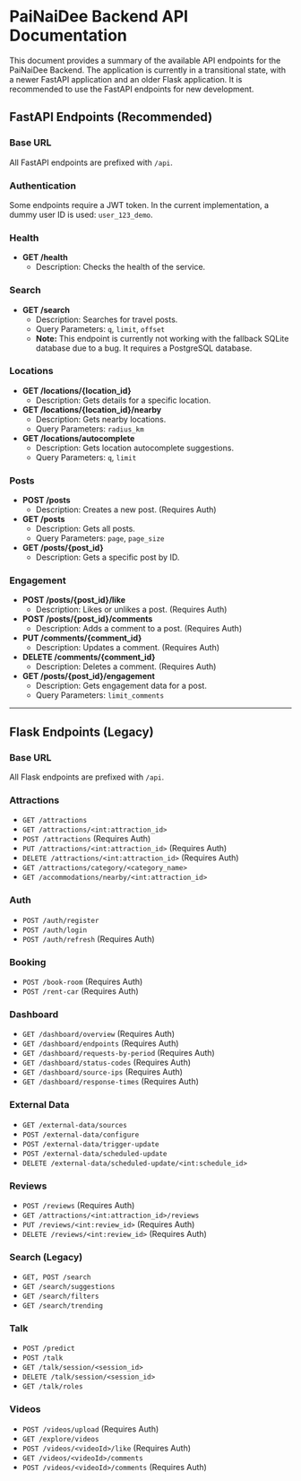# PaiNaiDee Backend API Documentation

This document provides a summary of the available API endpoints for the PaiNaiDee Backend. The application is currently in a transitional state, with a newer FastAPI application and an older Flask application. It is recommended to use the FastAPI endpoints for new development.

## FastAPI Endpoints (Recommended)

### Base URL

All FastAPI endpoints are prefixed with `/api`.

### Authentication

Some endpoints require a JWT token. In the current implementation, a dummy user ID is used: `user_123_demo`.

### Health

- **GET /health**
  - Description: Checks the health of the service.

### Search

- **GET /search**
  - Description: Searches for travel posts.
  - Query Parameters: `q`, `limit`, `offset`
  - **Note:** This endpoint is currently not working with the fallback SQLite database due to a bug. It requires a PostgreSQL database.

### Locations

- **GET /locations/{location_id}**
  - Description: Gets details for a specific location.
- **GET /locations/{location_id}/nearby**
  - Description: Gets nearby locations.
  - Query Parameters: `radius_km`
- **GET /locations/autocomplete**
  - Description: Gets location autocomplete suggestions.
  - Query Parameters: `q`, `limit`

### Posts

- **POST /posts**
  - Description: Creates a new post. (Requires Auth)
- **GET /posts**
  - Description: Gets all posts.
  - Query Parameters: `page`, `page_size`
- **GET /posts/{post_id}**
  - Description: Gets a specific post by ID.

### Engagement

- **POST /posts/{post_id}/like**
  - Description: Likes or unlikes a post. (Requires Auth)
- **POST /posts/{post_id}/comments**
  - Description: Adds a comment to a post. (Requires Auth)
- **PUT /comments/{comment_id}**
  - Description: Updates a comment. (Requires Auth)
- **DELETE /comments/{comment_id}**
  - Description: Deletes a comment. (Requires Auth)
- **GET /posts/{post_id}/engagement**
  - Description: Gets engagement data for a post.
  - Query Parameters: `limit_comments`

---

## Flask Endpoints (Legacy)

### Base URL

All Flask endpoints are prefixed with `/api`.

### Attractions
- `GET /attractions`
- `GET /attractions/<int:attraction_id>`
- `POST /attractions` (Requires Auth)
- `PUT /attractions/<int:attraction_id>` (Requires Auth)
- `DELETE /attractions/<int:attraction_id>` (Requires Auth)
- `GET /attractions/category/<category_name>`
- `GET /accommodations/nearby/<int:attraction_id>`

### Auth
- `POST /auth/register`
- `POST /auth/login`
- `POST /auth/refresh` (Requires Auth)

### Booking
- `POST /book-room` (Requires Auth)
- `POST /rent-car` (Requires Auth)

### Dashboard
- `GET /dashboard/overview` (Requires Auth)
- `GET /dashboard/endpoints` (Requires Auth)
- `GET /dashboard/requests-by-period` (Requires Auth)
- `GET /dashboard/status-codes` (Requires Auth)
- `GET /dashboard/source-ips` (Requires Auth)
- `GET /dashboard/response-times` (Requires Auth)

### External Data
- `GET /external-data/sources`
- `POST /external-data/configure`
- `POST /external-data/trigger-update`
- `POST /external-data/scheduled-update`
- `DELETE /external-data/scheduled-update/<int:schedule_id>`

### Reviews
- `POST /reviews` (Requires Auth)
- `GET /attractions/<int:attraction_id>/reviews`
- `PUT /reviews/<int:review_id>` (Requires Auth)
- `DELETE /reviews/<int:review_id>` (Requires Auth)

### Search (Legacy)
- `GET, POST /search`
- `GET /search/suggestions`
- `GET /search/filters`
- `GET /search/trending`

### Talk
- `POST /predict`
- `POST /talk`
- `GET /talk/session/<session_id>`
- `DELETE /talk/session/<session_id>`
- `GET /talk/roles`

### Videos
- `POST /videos/upload` (Requires Auth)
- `GET /explore/videos`
- `POST /videos/<videoId>/like` (Requires Auth)
- `GET /videos/<videoId>/comments`
- `POST /videos/<videoId>/comments` (Requires Auth)
